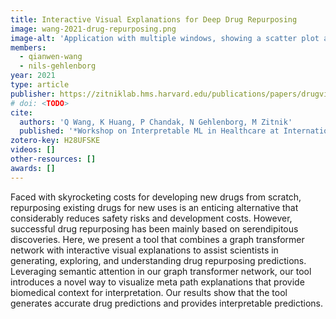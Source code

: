 ```yaml
---
title: Interactive Visual Explanations for Deep Drug Repurposing
image: wang-2021-drug-repurposing.png
image-alt: 'Application with multiple windows, showing a scatter plot and diagrams with diseases, drugs, proteins, and more.'
members:
  - qianwen-wang
  - nils-gehlenborg
year: 2021
type: article
publisher: https://zitniklab.hms.harvard.edu/publications/papers/drugvis-icml21.pdf
# doi: <TODO>
cite:
  authors: 'Q Wang, K Huang, P Chandak, N Gehlenborg, M Zitnik'
  published: '*Workshop on Interpretable ML in Healthcare at International Conference on Machine Learning (ICML)*'
zotero-key: H28UFSKE
videos: []
other-resources: []
awards: []
---
```

Faced with skyrocketing costs for developing new drugs from scratch,
repurposing existing drugs for new uses is an enticing alternative that
considerably reduces safety risks and development costs. However, successful
drug repurposing has been mainly based on serendipitous discoveries. Here, we
present a tool that combines a graph transformer network with interactive
visual explanations to assist scientists in generating, exploring, and
understanding drug repurposing predictions. Leveraging semantic attention in
our graph transformer network, our tool introduces a novel way to visualize
meta path explanations that provide biomedical context for interpretation. Our
results show that the tool generates accurate drug predictions and provides
interpretable predictions.
